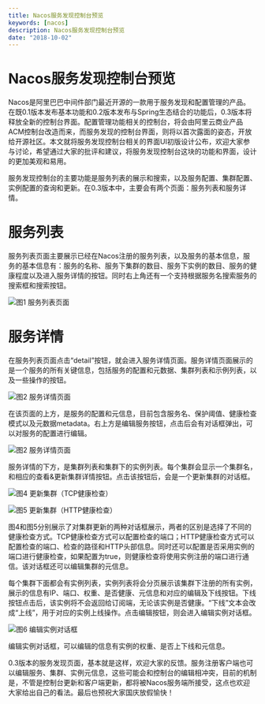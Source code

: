 ```yaml
---
title: Nacos服务发现控制台预览
keywords: [nacos]
description: Nacos服务发现控制台预览
date: "2018-10-02"
---
```


# Nacos服务发现控制台预览

Nacos是阿里巴巴中间件部门最近开源的一款用于服务发现和配置管理的产品。在既0.1版本发布基本功能和0.2版本发布与Spring生态结合的功能后，0.3版本将释放全新的控制台界面。配置管理功能相关的控制台，将会由阿里云商业产品ACM控制台改造而来，而服务发现的控制台界面，则将以首次露面的姿态，开放给开源社区。本文就将服务发现控制台相关的界面UI初版设计公布，欢迎大家参与讨论，希望通过大家的批评和建议，将服务发现控制台这块的功能和界面，设计的更加美观和易用。

服务发现控制台的主要功能是服务列表的展示和搜索，以及服务配置、集群配置、实例配置的查询和更新。在0.3版本中，主要会有两个页面：服务列表和服务详情。

# 服务列表
服务列表页面主要展示已经在Nacos注册的服务列表，以及服务的基本信息，服务的基本信息有：服务的名称、服务下集群的数目、服务下实例的数目、服务的健康程度以及进入服务详情的按钮。同时右上角还有一个支持根据服务名搜索服务的搜索框和搜索按钮。

![图1 服务列表页面](https://cdn.nlark.com/lark/0/2018/png/15356/1538701093629-9880a456-8a37-4663-bd88-853441dab3f4.png)
<!-- <div data-type="alignment" data-value="center" style="text-align:center">
  <div data-type="p">
    <div id="soktqz" data-type="image" data-display="block" data-align="center" data-src="https://cdn.nlark.com/lark/0/2018/png/15356/1538701093629-9880a456-8a37-4663-bd88-853441dab3f4.png" data-width="572">
      <img src="https://cdn.nlark.com/lark/0/2018/png/15356/1538701093629-9880a456-8a37-4663-bd88-853441dab3f4.png" width="572" />
    </div>
  </div>
  <div data-type="p"></div>
</div> -->


# 服务详情
在服务列表页面点击“detail”按钮，就会进入服务详情页面。服务详情页面展示的是一个服务的所有关键信息，包括服务的配置和元数据、集群列表和示例列表，以及一些操作的按钮。

![图2 服务详情页面](https://cdn.nlark.com/lark/0/2018/png/15356/1538701093629-9880a456-8a37-4663-bd88-853441dab3f4.png)

<!-- <div data-type="alignment" data-value="center" style="text-align:center">
  <div data-type="p">
    <div id="soktqz" data-type="image" data-display="block" data-align="center" data-src="https://cdn.nlark.com/lark/0/2018/png/15356/1538701116839-4753cafa-f5f6-4866-a19d-f1293489053d.png" data-width="607">
      <img src="https://cdn.nlark.com/lark/0/2018/png/15356/1538701116839-4753cafa-f5f6-4866-a19d-f1293489053d.png" width="607" />
    </div>
  </div>
  <div data-type="p">图2 服务详情页面</div>
</div> -->


在该页面的上方，是服务的配置和元信息，目前包含服务名、保护阈值、健康检查模式以及元数据metadata。右上方是编辑服务按钮，点击后会有对话框弹出，可以对服务的配置进行编辑。

![图2 服务详情页面](https://cdn.nlark.com/lark/0/2018/png/15356/1538701150783-fa6d58cf-01f4-430c-a5d0-6278c9590404.png)
<!-- <div data-type="alignment" data-value="center" style="text-align:center">
  <div data-type="p">
    <div id="soktqz" data-type="image" data-display="block" data-align="center" data-src="https://cdn.nlark.com/lark/0/2018/png/15356/1538701150783-fa6d58cf-01f4-430c-a5d0-6278c9590404.png" data-width="362">
      <img src="https://cdn.nlark.com/lark/0/2018/png/15356/1538701150783-fa6d58cf-01f4-430c-a5d0-6278c9590404.png" width="362" />
    </div>
  </div>
  <div data-type="p">图3 更新服务对话框</div>
</div> -->


服务详情的下方，是集群列表和集群下的实例列表。每个集群会显示一个集群名，和相应的查看&更新集群详情按钮。点击该按钮后，会是一个更新集群的对话框。

![图4 更新集群（TCP健康检查）](https://cdn.nlark.com/lark/0/2018/png/15356/1538701200952-f9dcb51e-100e-4501-a3db-d665dfaf7188.png)
<!-- <div data-type="alignment" data-value="center" style="text-align:center">
  <div data-type="p">
    <div id="soktqz" data-type="image" data-display="block" data-align="center" data-src="https://cdn.nlark.com/lark/0/2018/png/15356/1538701200952-f9dcb51e-100e-4501-a3db-d665dfaf7188.png" data-width="362">
      <img src="https://cdn.nlark.com/lark/0/2018/png/15356/1538701200952-f9dcb51e-100e-4501-a3db-d665dfaf7188.png" width="362" />
    </div>
  </div>
  <div data-type="p"></div>
</div> -->

![图5 更新集群（HTTP健康检查）](https://cdn.nlark.com/lark/0/2018/png/15356/1538701223427-284aaf1c-1cd3-412e-9f22-d5baae2cee25.png)

<!-- <div data-type="alignment" data-value="center" style="text-align:center">
  <div data-type="p">
    <div id="soktqz" data-type="image" data-display="block" data-align="center" data-src="https://cdn.nlark.com/lark/0/2018/png/15356/1538701223427-284aaf1c-1cd3-412e-9f22-d5baae2cee25.png" data-width="362">
      <img src="https://cdn.nlark.com/lark/0/2018/png/15356/1538701223427-284aaf1c-1cd3-412e-9f22-d5baae2cee25.png" width="362" />
    </div>
  </div>
  <div data-type="p">图5 更新集群（HTTP健康检查）</div>
</div> -->


图4和图5分别展示了对集群更新的两种对话框展示，两者的区别是选择了不同的健康检查方式。TCP健康检查方式可以配置检查的端口；HTTP健康检查方式可以配置检查的端口、检查的路径和HTTP头部信息。同时还可以配置是否采用实例的端口进行健康检查，如果配置为true，则健康检查将使用实例注册的端口进行通信。该对话框还可以编辑集群的元信息。

每个集群下面都会有实例列表，实例列表将会分页展示该集群下注册的所有实例，展示的信息有IP、端口、权重、是否健康、元信息和对应的编辑及下线按钮。下线按钮点击后，该实例将不会返回给订阅端，无论该实例是否健康。“下线”文本会改成“上线”，用于对应的实例上线操作。点击编辑按钮，则会进入编辑实例对话框。

![图6 编辑实例对话框](https://cdn.nlark.com/lark/0/2018/png/15356/1538701250740-ffb38cd0-a15d-4425-a2ca-48c5d0d2698e.png)
<!-- <div>
  <div data-type="alignment" data-value="center" style="text-align:center">
    <div data-type="p">
      <div id="soktqz" data-type="image" data-display="block" data-align="center" data-src="https://cdn.nlark.com/lark/0/2018/png/15356/1538701250740-ffb38cd0-a15d-4425-a2ca-48c5d0d2698e.png" data-width="346">
        <img src="https://cdn.nlark.com/lark/0/2018/png/15356/1538701250740-ffb38cd0-a15d-4425-a2ca-48c5d0d2698e.png" width="346" />
      </div>
    </div>
    <div data-type="p"></div>
  </div>
</div> -->


编辑实例对话框，可以编辑的信息有实例的权重、是否上下线和元信息。

0.3版本的服务发现页面，基本就是这样，欢迎大家的反馈。服务注册客户端也可以编辑服务、集群、实例元信息，这些可能会和控制台的编辑相冲突，目前的机制是，不管是控制台更新和客户端更新，都将被Nacos服务端所接受，这点也欢迎大家给出自己的看法。最后也预祝大家国庆放假愉快！



